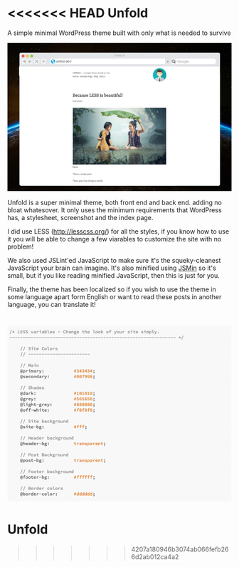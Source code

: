 <<<<<<< HEAD
Unfold
====

A simple minimal WordPress theme built with only what is needed to survive

![Less screenshot](https://github.com/HappyPress/Unfold/blob/master/dev/unfold-screenshot.png?raw=true)

Unfold is a super minimal theme, both front end and back end. adding no bloat whatesover. It only uses the minimum requirements that WordPress has, a stylesheet, screenshot and the index page.

I did use LESS (http://lesscss.org/) for all the styles, if you know how to use it you will be able to change a few viarables to customize the site with no problem!

We also used JSLint'ed JavaScript to make sure it's the squeky-cleanest JavaScript your brain can imagine. It's also minified using [JSMin](http://www.crockford.com/javascript/jsmin.html) so it's small, but if you like reading minified JavaScript, then this is just for you.

Finally, the theme has been localized so if you wish to use the theme in some language apart form  English or want to read these posts in another language, you can translate it!

![Code Screenshot](https://github.com/HappyPress/Unfold/blob/master/dev/unfold-screen-code.png?raw=true)
=======
# Unfold
>>>>>>> 4207a180946b3074ab066fefb266d2ab012ca4a2
